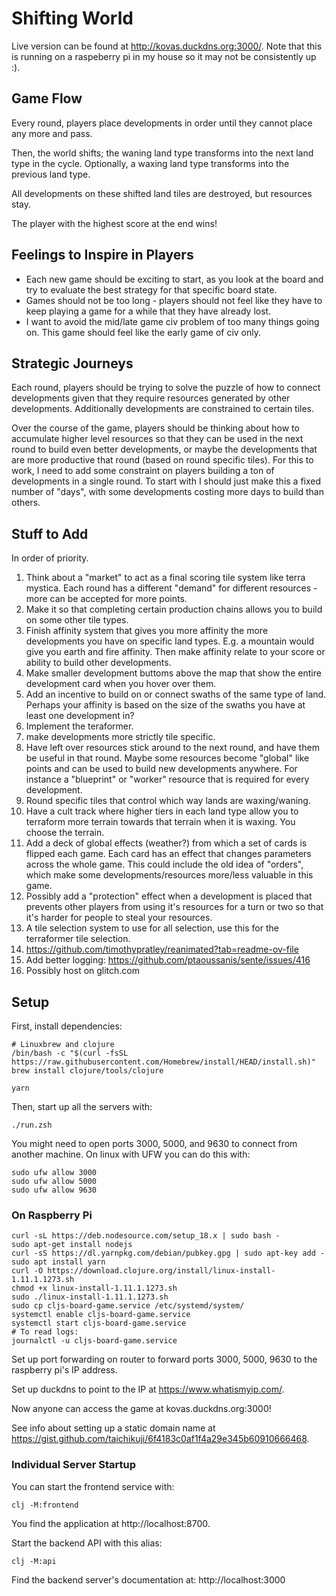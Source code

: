 # Shifting World

Live version can be found at http://kovas.duckdns.org:3000/.  Note that this
is running on a raspeberry pi in my house so it may not be consistently up :).

## Game Flow

Every round, players place developments in order until they cannot place any
more and pass.

Then, the world shifts; the waning land type transforms into the next land type
in the cycle.
Optionally, a waxing land type transforms into the previous land type.

All developments on these shifted land tiles are destroyed, but resources stay.

The player with the highest score at the end wins!

## Feelings to Inspire in Players

 - Each new game should be exciting to start, as you look at the board and try
   to evaluate the best strategy for that specific board state.
 - Games should not be too long - players should not feel like they have to keep
   playing a game for a while that they have already lost.
 - I want to avoid the mid/late game civ problem of too many things going on.
   This game should feel like the early game of civ only.

## Strategic Journeys

Each round, players should be trying to solve the puzzle of how to connect
developments given that they require resources generated by other developments.
Additionally developments are constrained to certain tiles.

Over the course of the game, players should be thinking about how to accumulate
higher level resources so that they can be used in the next round to build even
better developments, or maybe the developments that are more productive that
round (based on round specific tiles).
For this to work, I need to add some constraint on players building a ton of
developments in a single round.
To start with I should just make this a fixed number of "days", with some
developments costing more days to build than others.

## Stuff to Add

In order of priority.

1. Think about a "market" to act as a final scoring tile system like terra mystica.  Each round has a different "demand" for different resources - more can be accepted for more points.
1. Make it so that completing certain production chains allows you to build on
   some other tile types.
1. Finish affinity system that gives you more affinity the more developments you
   have on specific land types.
   E.g.
   a mountain would give you earth and fire affinity.
   Then make affinity relate to your score or ability to build other
   developments.
1. Make smaller development buttoms above the map that show the entire
   development card when you hover over them.
1. Add an incentive to build on or connect swaths of the same type of land.
   Perhaps your affinity is based on the size of the swaths you have at least one
   development in?
1. Implement the teraformer.
1. make developments more strictly tile specific.
1. Have left over resources stick around to the next round, and have them be
   useful in that round.
   Maybe some resources become "global" like points and can be used to build new
   developments anywhere.
   For instance a "blueprint" or "worker" resource that is required for every
   development.
1. Round specific tiles that control which way lands are waxing/waning.
1. Have a cult track where higher tiers in each land type allow you to terraform
   more terrain towards that terrain when it is waxing.
   You choose the terrain.
1. Add a deck of global effects (weather?) from which a set of cards is flipped
   each game.
   Each card has an effect that changes parameters across the whole game.
   This could include the old idea of "orders", which make some
   developments/resources more/less valuable in this game.
1. Possibly add a "protection" effect when a development is placed that prevents
   other players from using it's resources for a turn or two so that it's harder
   for people to steal your resources.
1. A tile selection system to use for all selection, use this for the
   terraformer tile selection.
1. https://github.com/timothypratley/reanimated?tab=readme-ov-file
1. Add better logging: https://github.com/ptaoussanis/sente/issues/416
1. Possibly host on glitch.com

## Setup

First, install dependencies:

    # Linuxbrew and clojure
    /bin/bash -c "$(curl -fsSL https://raw.githubusercontent.com/Homebrew/install/HEAD/install.sh)"
    brew install clojure/tools/clojure

    yarn

Then, start up all the servers with:

    ./run.zsh

You might need to open ports 3000, 5000, and 9630 to connect from another
machine.
On linux with UFW you can do this with:

```
sudo ufw allow 3000
sudo ufw allow 5000
sudo ufw allow 9630
```

### On Raspberry Pi

```
curl -sL https://deb.nodesource.com/setup_18.x | sudo bash -
sudo apt-get install nodejs
curl -sS https://dl.yarnpkg.com/debian/pubkey.gpg | sudo apt-key add -
sudo apt install yarn
curl -O https://download.clojure.org/install/linux-install-1.11.1.1273.sh
chmod +x linux-install-1.11.1.1273.sh
sudo ./linux-install-1.11.1.1273.sh
sudo cp cljs-board-game.service /etc/systemd/system/
systemctl enable cljs-board-game.service
systemctl start cljs-board-game.service
# To read logs:
journalctl -u cljs-board-game.service
```

Set up port forwarding on router to forward ports 3000, 5000, 9630 to the
raspberry pi's IP address.

Set up duckdns to point to the IP at https://www.whatismyip.com/.

Now anyone can access the game at kovas.duckdns.org:3000!

See info about setting up a static domain name at
https://gist.github.com/taichikuji/6f4183c0af1f4a29e345b60910666468.

### Individual Server Startup

You can start the frontend service with:

    clj -M:frontend

You find the application at http://localhost:8700.

Start the backend API with this alias:

    clj -M:api

Find the backend server's documentation at: http://localhost:3000
